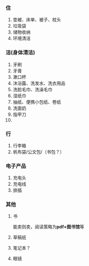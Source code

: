 ### 住

1. 垫被、床单、被子、枕头
2. 垃圾袋
3. 储物收纳
4. 环境清洁

### 洁(身体清洁)

1. 牙刷
2. 牙膏
3. 漱口杯
4. 沐浴露、洗发水、洗衣用品
5. 洗脸毛巾、洗澡毛巾
6. 湿纸巾
7. 抽纸、便携小包纸、卷纸
8. 洗面奶
9. 指甲刀
10. 

### 行

1. 行李箱
2. 帆布袋/公文包/（书包？）

### 电子产品

1. 充电头
2. 充电线
3. 排插

### 其他

1. 书
   
   能卖则卖，阅读策略为**pdf+图书馆**等

2. 草稿纸

3. 笔记本？

4. 眼镜
